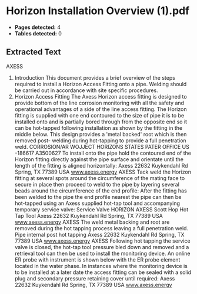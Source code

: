 # Horizon Installation Overview (1).pdf

- **Pages detected:** 4
- **Tables detected:** 0

## Extracted Text

AXESS
1. Introduction
This document provides a brief overview of the steps required to install a Horizon Access Fitting onto a pipe. Welding should be carried out in accordance with site specific procedures.
2. Horizon Access Fitting
The Axess Horizon access fitting is designed to provide bottom of the line corrosion monitoring with all the safety and operational advantages of a side of the line access fitting.
The Horizon fitting is supplied with one end contoured to the size of pipe it is to be installed onto and is partially bored through from the opposite end so it can be hot-tapped following installation as shown by the fitting in the middle below. This design provides a 'metal backed' root which is then removed post- welding during hot-tapping to provide a full penetration weld.
CORROSION/AR WOJJECT HORIZONS STATES PATER OFFICE US -186617 A3500627
To install onto the pipe hold the contoured end of the Horizon fitting directly against the pipe surface and orientate until the length of the fitting is aligned horizontally:
Axess 22632 Kuykendahl Rd
Spring, TX 77389 USA
www.axess.energy
AXESS
Tack weld the Horizon fitting at several spots around the circumference of the mating face to secure in place then proceed to weld to the pipe by layering several beads around the circumference of the end profile:
After the fitting has been welded to the pipe the end profile nearest the pipe can then be hot-tapped using an Axess supplied hot-tap tool and accompanying temporary service valve:
Service Valve
HORIZON
AXESS
Scott
Hop
Hot Tap Tool
Axess 22632 Kuykendahl Rd
Spring, TX 77389 USA
www.axess.energy
AXESS
The weld metal backing and root are removed during the hot tapping process leaving a full penetration weld.
Pipe internal post hot tapping
Axess 22632 Kuykendahl Rd Spring, TX 77389 USA
www.axess.energy
AXESS
Following hot tapping the service valve is closed, the hot-tap tool pressure bled down and removed and a retrieval tool can then be used to install the monitoring device. An online ER probe with instrument is shown below with the ER probe element located in the water phase.
In instances where the monitoring device is to be installed at a later date the access fitting can be sealed with a solid plug and secondary pressure retaining cover until required:
Axess 22632 Kuykendahl Rd
Spring, TX 77389 USA
www.axess.energy
